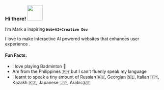 ### Hi there! <img src="https://i.postimg.cc/9fpC5xrF/gengar-winkq-1.gif" width="50"/>

I’m Mark a inspiring **`Web+AI+Creative Dev`**

I love to make interactive AI powered websites that enhances user experience .


#### Fun Facts:

* I love playing Badminton 🏸
* Am from the Philippines 🇵🇭 but I can't fluenly speak my language
* I learnt to speak a tiny amount of Russian 🇷🇺, Georgian 🇬🇪, Italian 🇮🇹, Kazakh 🇰🇿, Japanese 🇯🇵, Arabic🇦🇪
